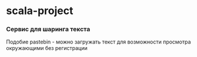 # scala-project

### Сервис для шаринга текста

Подобие pastebin - можно загружать текст для возможности просмотра окружающими без регистрации

